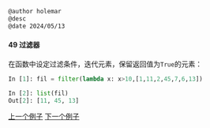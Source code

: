 ```markdown
@author holemar
@desc 
@date 2024/05/13
```

#### 49 过滤器　　

在函数中设定过滤条件，迭代元素，保留返回值为`True`的元素：

```python
In [1]: fil = filter(lambda x: x>10,[1,11,2,45,7,6,13])

In [2]: list(fil)
Out[2]: [11, 45, 13]
```

[上一个例子](48.md)    [下一个例子](50.md)